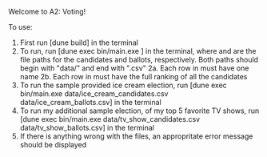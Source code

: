 Welcome to A2: Voting!

To use:
1. First run [dune build] in the terminal
2. To run, run [dune exec bin/main.exe <candidate CSV file> <ballots CSV file>] in the terminal, where <candidate CSV file> and <ballots CSV file> are the file paths for the candidates and ballots, respectively. Both paths should begin with "data/" and end with ".csv"
    2a. Each row in <candidate CSV file> must have one name
    2b. Each row in <ballots CSV file> must have the full ranking of all the candidates
3. To run the sample provided ice cream election, run 
   [dune exec bin/main.exe data/ice_cream_candidates.csv data/ice_cream_ballots.csv] in the terminal
4. To run my additional sample election, of my top 5 favorite TV shows, run
   [dune exec bin/main.exe data/tv_show_candidates.csv data/tv_show_ballots.csv] in the terminal
5. If there is anything wrong with the files, an appropritate error message should be displayed